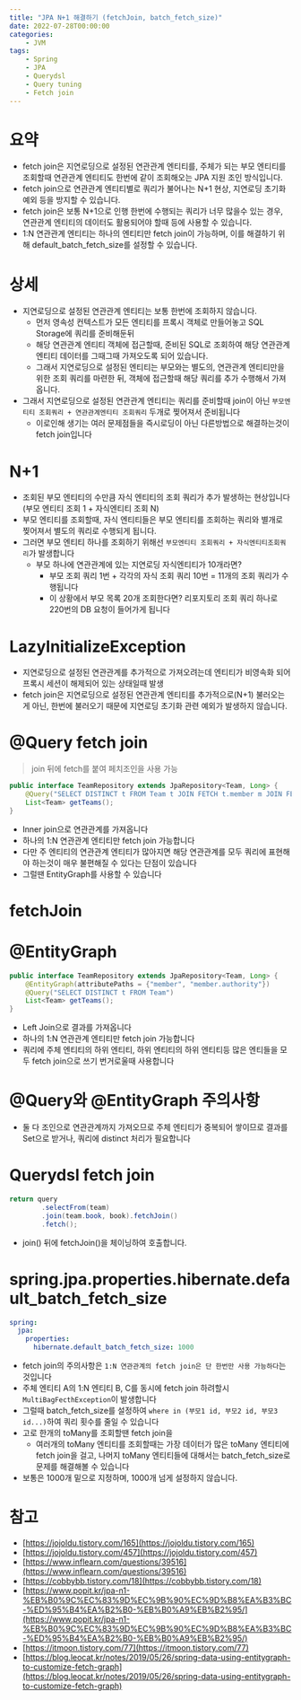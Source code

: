 ```yaml
---
title: "JPA N+1 해결하기 (fetchJoin, batch_fetch_size)"
date: 2022-07-28T00:00:00
categories:
    - JVM
tags:
    - Spring
    - JPA
    - Querydsl
    - Query tuning
    - Fetch join
---
```


# 요약

- fetch join은 지연로딩으로 설정된 연관관계 엔티티를, 주체가 되는 부모 엔티티를 조회할때 연관관계 엔티티도 한번에 같이 조회해오는 JPA 지원 조인 방식입니다.
- fetch join으로 연관관계 엔티티별로 쿼리가 불어나는 N+1 현상, 지연로딩 초기화 예외 등을 방지할 수 있습니다.
- fetch join은 보통 N+1으로 인행 한번에 수행되는 쿼리가 너무 많을수 있는 경우, 연관관계 엔티티의 데이터도 활용되어야 할때 등에 사용할 수 있습니다.
- 1:N 연관관계 엔티티는 하나의 엔티티만 fetch join이 가능하며, 이를 해결하기 위해 default_batch_fetch_size를 설정할 수 있습니다.

# 상세

- 지연로딩으로 설정된 연관관계 엔티티는 보통 한번에 조회하지 않습니다.
    - 먼저 영속성 컨텍스트가 모든 엔티티를 프록시 객체로 만들어놓고 SQL Storage에 쿼리를 준비해둔뒤
    - 해당 연관관계 엔티티 객체에 접근할때, 준비된 SQL로 조회하여 해당 연관관계 엔티티 데이터를 그때그때 가져오도록 되어 있습니다.
    - 그래서 지연로딩으로 설정된 엔티티는 부모와는 별도의, 연관관계 엔티티만을 위한 조회 쿼리를 마련한 뒤, 객체에 접근할때 해당 쿼리를 추가 수행해서 가져옵니다.
- 그래서 지연로딩으로 설정된 연관관계 엔티티는 쿼리를 준비할때 join이 아닌 `부모엔티티 조회쿼리 + 연관관계엔티티 조회쿼리` 두개로 찢어져서 준비됩니다
    - 이로인해 생기는 여러 문제점들을 즉시로딩이 아닌 다른방법으로 해결하는것이 fetch join입니다

# N+1

- 조회된 부모 엔티티의 수만큼 자식 엔티티의 조회 쿼리가 추가 발생하는 현상입니다 (부모 엔티티 조회 1 + 자식엔티티 조회 N)
- 부모 엔티티를 조회할때, 자식 엔티티들은 부모 엔티티를 조회하는 쿼리와 별개로 찢어져서 별도의 쿼리로 수행되게 됩니다.
- 그러면 부모 엔티티 하나를 조회하기 위해선 `부모엔티티 조회쿼리 + 자식엔티티조회쿼리`가 발생합니다
    - 부모 하나에 연관관계에 있는 지연로딩 자식엔티티가 10개라면?
        - 부모 조회 쿼리 1번 + 각각의 자식 조회 쿼리 10번 = 11개의 조회 쿼리가 수행됩니다
        - 이 상황에서 부모 목록 20개 조회한다면? 리포지토리 조회 쿼리 하나로 220번의 DB 요청이 들어가게 됩니다

# LazyInitializeException

- 지연로딩으로 설정된 연관관계를 추가적으로 가져오려는데 엔티티가 비영속화 되어 프록시 세션이 해제되어 있는 상태일때 발생
- fetch join은 지연로딩으로 설정된 연관관계 엔티티를 추가적으로(N+1) 불러오는게 아닌, 한번에 불러오기 때문에 지연로딩 초기화 관련 예외가 발생하지 않습니다.

# @Query fetch join

> join 뒤에 fetch를 붙여 페치조인을 사용 가능

```java
public interface TeamRepository extends JpaRepository<Team, Long> {
    @Query("SELECT DISTINCT t FROM Team t JOIN FETCH t.member m JOIN FETCH m.memberAuthority ma")
    List<Team> getTeams();
}
```

- Inner join으로 연관관계를 가져옵니다
- 하나의 1:N 연관관계 엔티티만 fetch join 가능합니다
- 다만 주 엔티티의 연관관계 엔티티가 많아지면 해당 연관관계를 모두 쿼리에 표현해야 하는것이 매우 불편해질 수 있다는 단점이 있습니다
- 그럴땐 EntityGraph를 사용할 수 있습니다

# fetchJoin

# @EntityGraph

```java
public interface TeamRepository extends JpaRepository<Team, Long> {
    @EntityGraph(attributePaths = {"member", "member.authority"})
    @Query("SELECT DISTINCT t FROM Team")
    List<Team> getTeams();
}
```

- Left Join으로 결과를 가져옵니다
- 하나의 1:N 연관관계 엔티티만 fetch join 가능합니다
- 쿼리에 주체 엔티티의 하위 엔티티, 하위 엔티티의 하위 엔티티등 많은 엔티들을 모두 fetch join으로 쓰기 번거로울때 사용합니다

# @Query와 @EntityGraph 주의사항

- 둘 다 조인으로 연관관계까지 가져오므로 주체 엔티티가 중복되어 쌓이므로 결과를 Set으로 받거나, 쿼리에 distinct 처리가 필요합니다

# Querydsl fetch join

```java
return query
        .selectFrom(team)
        .join(team.book, book).fetchJoin()
        .fetch();
```

- join() 뒤에 fetchJoin()을 체이닝하여 호출합니다.

# spring.jpa.properties.hibernate.default_batch_fetch_size

```yaml
spring:
  jpa:
    properties:
      hibernate.default_batch_fetch_size: 1000
```

- fetch join의 주의사항은 `1:N 연관관계의 fetch join은 단 한번만 사용 가능하다`는것입니다
- 주체 엔티티 A의 1:N 엔티티 B, C를 동시에 fetch join 하려할시 `MultiBagFecthException`이 발생합니다
- 그럴때 batch_fetch_size를 설정하여 `where in (부모1 id, 부모2 id, 부모3 id...)`하여 쿼리 횟수를 줄일 수 있습니다
- 고로 한개의 toMany를 조회할땐 fetch join을
  - 여러개의 toMany 엔티티를 조회할때는 가장 데이터가 많은 toMany 엔티티에 fetch join을 걸고, 나머지 toMany 엔티티들에 대해서는 batch_fetch_size로 문제를 해결해볼 수 있습니다
- 보통은 1000개 밑으로 지정하며, 1000개 넘게 설정하지 않습니다.

# 참고

- [https://jojoldu.tistory.com/165](https://jojoldu.tistory.com/165)
- [https://jojoldu.tistory.com/457](https://jojoldu.tistory.com/457)
- [https://www.inflearn.com/questions/39516](https://www.inflearn.com/questions/39516)
- [https://cobbybb.tistory.com/18](https://cobbybb.tistory.com/18)
- [https://www.popit.kr/jpa-n1-%EB%B0%9C%EC%83%9D%EC%9B%90%EC%9D%B8%EA%B3%BC-%ED%95%B4%EA%B2%B0-%EB%B0%A9%EB%B2%95/](https://www.popit.kr/jpa-n1-%EB%B0%9C%EC%83%9D%EC%9B%90%EC%9D%B8%EA%B3%BC-%ED%95%B4%EA%B2%B0-%EB%B0%A9%EB%B2%95/)
- [https://itmoon.tistory.com/77](https://itmoon.tistory.com/77)
- [https://blog.leocat.kr/notes/2019/05/26/spring-data-using-entitygraph-to-customize-fetch-graph](https://blog.leocat.kr/notes/2019/05/26/spring-data-using-entitygraph-to-customize-fetch-graph)